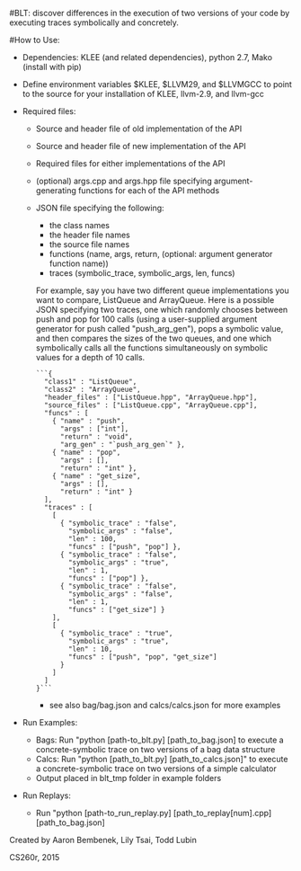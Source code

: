 #BLT: discover differences in the execution of two versions of your code by executing traces symbolically and concretely.

#How to Use:
- Dependencies: KLEE (and related dependencies), python 2.7, Mako (install with pip)
- Define environment variables $KLEE, $LLVM29, and $LLVMGCC to point to the source for your installation of KLEE, llvm-2.9, and llvm-gcc
- Required files:
  - Source and header file of old implementation of the API
  - Source and header file of new implementation of the API 
  - Required files for either implementations of the API 
  - (optional) args.cpp and args.hpp file specifying argument-generating functions for each of the API methods 
  - JSON file specifying the following:
      - the class names
      - the header file names
      - the source file names
      - functions (name, args, return, (optional: argument generator function name))
      - traces (symbolic_trace, symbolic_args, len, funcs)

      For example, say you have two different queue implementations you want
      to compare, ListQueue and ArrayQueue. Here is a possible JSON specifying two
      traces, one which randomly chooses between push and pop for 100 calls (using
      a user-supplied argument generator for push called "push_arg_gen"),
      pops a symbolic value, and then compares the sizes of the two queues, and one
      which symbolically calls all the functions simultaneously on symbolic values
      for a depth of 10 calls. 

        ```{
          "class1" : "ListQueue",
          "class2" : "ArrayQueue",
          "header_files" : ["ListQueue.hpp", "ArrayQueue.hpp"],
          "source_files" : ["ListQueue.cpp", "ArrayQueue.cpp"],
          "funcs" : [
            { "name" : "push",
              "args" : ["int"],
              "return" : "void",
              "arg_gen" : "`push_arg_gen`" },
            { "name" : "pop",
              "args" : [],
              "return" : "int" },
            { "name" : "get_size",
              "args" : [],
              "return" : "int" }
          ],
          "traces" : [
            [
              { "symbolic_trace" : "false",
                "symbolic_args" : "false",
                "len" : 100,
                "funcs" : ["push", "pop"] },
              { "symbolic_trace" : "false",
                "symbolic_args" : "true",
                "len" : 1,
                "funcs" : ["pop"] },
              { "symbolic_trace" : "false",
                "symbolic_args" : "false",
                "len" : 1,
                "funcs" : ["get_size"] }
            ],
            [
              { "symbolic_trace" : "true",
                "symbolic_args" : "true",
                "len" : 10,
                "funcs" : ["push", "pop", "get_size"]
              }
            ]
          ]
        }```

      - see also bag/bag.json and calcs/calcs.json for more examples

- Run Examples:
    - Bags: Run "python [path-to_blt.py] [path_to_bag.json] to execute a concrete-symbolic trace on two versions of a bag data structure
    - Calcs: Run "python [path_to_blt.py] [path_to_calcs.json]" to execute a concrete-symbolic trace on two versions of a simple calculator
    - Output placed in blt_tmp folder in example folders

- Run Replays:
    - Run "python [path-to_run_replay.py] [path_to_replay[num].cpp] [path_to_bag.json]

Created by Aaron Bembenek, Lily Tsai, Todd Lubin

CS260r, 2015

